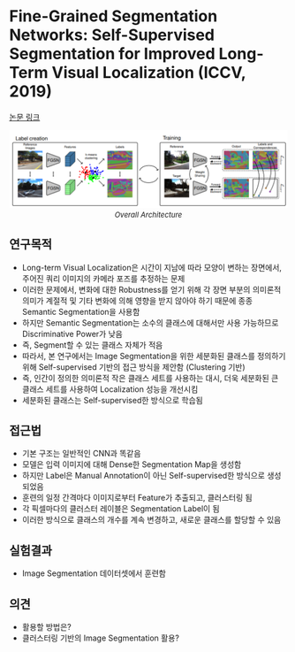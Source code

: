 # Fine-Grained Segmentation Networks: Self-Supervised Segmentation for Improved Long-Term Visual Localization (ICCV, 2019)

[논문 링크](https://openaccess.thecvf.com/content_ICCV_2019/html/Larsson_Fine-Grained_Segmentation_Networks_Self-Supervised_Segmentation_for_Improved_Long-Term_Visual_Localization_ICCV_2019_paper.html)

<p align="center">
    <img width="600" alt='fig1' src="./img/04_06_01.png?raw=true"></br>
    <em><font size=2>Overall Architecture</font></em>
</p>

## 연구목적
- Long-term Visual Localization은 시간이 지남에 따라 모양이 변하는 장면에서, 주어진 쿼리 이미지의 카메라 포즈를 추정하는 문제 
- 이러한 문제에서, 변화에 대한 Robustness를 얻기 위해 각 장면 부분의 의미론적 의미가 계절적 및 기타 변화에 의해 영향을 받지 않아야 하기 때문에 종종 Semantic Segmentation을 사용함 
- 하지만 Semantic Segmentation는 소수의 클래스에 대해서만 사용 가능하므로 Discriminative Power가 낮음 
- 즉, Segment할 수 있는 클래스 자체가 적음 
- 따라서, 본 연구에서는 Image Segmentation을 위한 세분화된 클래스를 정의하기 위해 Self-supervised 기반의 접근 방식을 제안함 (Clustering 기반) 
- 즉, 인간이 정의한 의미론적 작은 클래스 세트를 사용하는 대시, 더욱 세분화된 큰 클래스 세트를 사용하여 Localization 성능을 개선시킴 
- 세분화된 클래스는 Self-supervised한 방식으로 학습됨 

## 접근법
- 기본 구조는 일반적인 CNN과 똑같음 
- 모델은 입력 이미지에 대해 Dense한 Segmentation Map을 생성함 
- 하지만 Label은 Manual Annotation이 아닌 Self-supervised한 방식으로 생성되었음 
- 훈련의 일정 간격마다 이미지로부터 Feature가 추출되고, 클러스터링 됨 
- 각 픽셀마다의 클러스터 레이블은 Segmentation Label이 됨 
- 이러한 방식으로 클래스의 개수를 계속 변경하고, 새로운 클래스를 할당할 수 있음 

## 실험결과
- Image Segmentation 데이터셋에서 훈련함 

## 의견
- 활용할 방법은? 
- 클러스터링 기반의 Image Segmentation 활용? 
